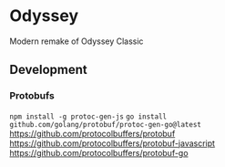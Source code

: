 # Odyssey
Modern remake of Odyssey Classic

## Development

### Protobufs
`npm install -g protoc-gen-js`
`go install github.com/golang/protobuf/protoc-gen-go@latest`
https://github.com/protocolbuffers/protobuf
https://github.com/protocolbuffers/protobuf-javascript
https://github.com/protocolbuffers/protobuf-go
